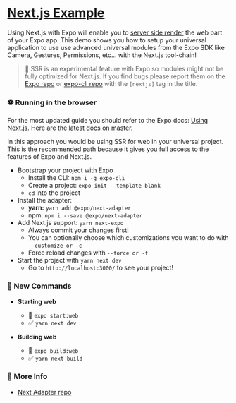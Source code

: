 # [Next.js Example](https://www.nextjs.org/)

Using Next.js with Expo will enable you to [server side render](https://nextjs.org/features/server-side-rendering) the web part of your Expo app. This demo shows you how to setup your universal application to use use advanced universal modules from the Expo SDK like Camera, Gestures, Permissions, etc... with the Next.js tool-chain!

> 🚨 SSR is an experimental feature with Expo so modules might not be fully optimized for Next.js. If you find bugs please report them on the [Expo repo](https://github.com/expo/expo/issues) or [expo-cli repo](https://github.com/expo/expo-cli/issues) with the `[nextjs]` tag in the title.

### ⚽️ Running in the browser

For the most updated guide you should refer to the Expo docs: [Using Next.js](https://docs.expo.io/versions/latest/guides/using-nextjs/). Here are the [latest docs on master](https://github.com/expo/expo/blob/master/docs/pages/versions/unversioned/guides/using-nextjs.md).

In this approach you would be using SSR for web in your universal project. This is the recommended path because it gives you full access to the features of Expo and Next.js.

- Bootstrap your project with Expo
  - Install the CLI: `npm i -g expo-cli`
  - Create a project: `expo init --template blank`
  - `cd` into the project
- Install the adapter:
  - **yarn:** `yarn add @expo/next-adapter`
  - npm: `npm i --save @expo/next-adapter`
- Add Next.js support: `yarn next-expo`
  - Always commit your changes first!
  - You can optionally choose which customizations you want to do with `--customize or -c`
  - Force reload changes with `--force or -f`
- Start the project with `yarn next dev`
  - Go to `http://localhost:3000/` to see your project!

### 🏁 New Commands

- **Starting web**

  - 🚫 `expo start:web`
  - ✅ `yarn next dev`

- **Building web**
  - 🚫 `expo build:web`
  - ✅ `yarn next build`

### 👀 More Info

- [Next Adapter repo](https://github.com/expo/expo-cli/tree/master/packages/next-adapter)
